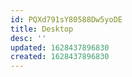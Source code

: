 ```yaml
---
id: PQXd791sY80588Dw5yoDE
title: Desktop
desc: ''
updated: 1628437896830
created: 1628437896830
---
```


